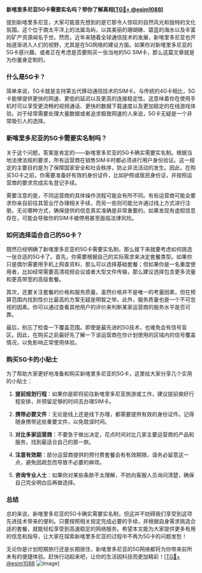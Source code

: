 **新喀里多尼亚5G卡需要实名吗？带你了解真相[[TG💪+ @esim1088](https://t.me/s/esim1088)]**

提到新喀里多尼亚，大家可能首先想到的是它那令人惊叹的自然风光和独特的文化氛围。这个位于南太平洋上的法属岛屿，以其美丽的珊瑚礁、碧蓝的海水以及丰富的矿产资源闻名于世。然而，近年来随着全球通信技术的发展，新喀里多尼亚也开始逐渐进入人们的视野，尤其是在5G网络的建设方面。如果你对新喀里多尼亚的5G卡感兴趣，或者正在考虑是否要购买一张当地的5G SIM卡，那么这篇文章就是为你量身定制的。

### 什么是5G卡？

简单来说，5G卡就是支持第五代移动通信技术的SIM卡。与传统的4G卡相比，5G卡能够提供更快的网速、更低的延迟以及更高的连接稳定性。这意味着你在使用手机时可以享受更流畅的视频通话、更快的数据下载速度以及更加稳定的在线游戏体验。对于经常需要处理大量数据或者追求极致网速的人来说，5G卡无疑是一个非常吸引人的选择。

### 新喀里多尼亚的5G卡需要实名制吗？

关于这个问题，答案是肯定的——新喀里多尼亚的5G卡确实需要实名制。根据当地法律法规的要求，所有运营商在销售SIM卡时都必须进行用户身份验证。这一规定的主要目的是为了保障国家安全和社会秩序，防止非法活动的发生。因此，在购买5G卡之前，你需要准备好有效的身份证件，比如护照或居民身份证，并按照运营商的要求完成实名登记手续。

需要注意的是，不同运营商的具体操作流程可能会有所不同。有些运营商可能会要求你亲自前往其营业厅办理相关手续，而另一些则可能允许通过线上方式进行注册。无论哪种方式，确保提供的信息真实准确是非常重要的。如果发现有虚假信息存在，可能会导致你的SIM卡被停用甚至面临法律风险。

### 如何选择适合自己的5G卡？

既然已经明确了新喀里多尼亚的5G卡需要实名制，那么接下来就要考虑如何挑选一张合适的5G卡了。首先，你需要根据自己的实际需求来决定套餐类型。如果你只是偶尔需要用手机上网查资料，那么可以选择基础套餐；但如果你是一名重度使用者，比如经常需要高清视频会议或者大型文件传输，那么建议选择包含更多流量和更高带宽的高级套餐。

其次，还要关注套餐的价格和服务质量。虽然价格并不是唯一的考量因素，但在预算范围内找到性价比最高的方案无疑是明智之举。此外，服务质量也是一个不可忽视的因素。你可以通过查看其他用户的评价来判断某家运营商的服务水平是否可靠。

最后，别忘了检查一下覆盖范围。即使是最先进的5G技术，也难免会有信号盲区。因此，在购买之前最好先了解一下该运营商在你计划使用的区域内的信号覆盖情况，以免影响正常使用体验。

### 购买5G卡的小贴士

为了帮助大家更好地准备和购买新喀里多尼亚的5G卡，这里给大家分享几个实用的小贴士：

1. **提前规划行程**：如果你是即将前往新喀里多尼亚旅游或工作，建议提前做好行程安排，并预留足够的时间去办理SIM卡。
   
2. **携带必要文件**：无论是线上还是线下办理，都需要提供有效的身份证件。记得随身携带这些重要文件，以免耽误时间。

3. **对比多家运营商**：不要急于做出决定，花点时间对比几家主要运营商的产品和服务，找到最适合自己的那一款。

4. **注意有效期**：部分运营商提供的预付费套餐会有有效期限，请务必留意这一点，避免因疏忽而导致不必要的麻烦。

5. **咨询专业人士**：如果你对某些条款不太理解，不妨向客服人员询问清楚，确保自己完全明白后再做选择。

### 总结

总的来说，新喀里多尼亚的5G卡确实需要实名制，但这并不妨碍我们享受到这项先进技术带来的便利。只要按照相关规定完成必要的手续，并根据自身需求挑选合适的套餐，就能轻松享受到高速稳定的网络服务。希望本文能为大家提供更多有用的信息和指导，让大家在探索新喀里多尼亚的过程中不再为5G卡的问题发愁！

无论你是计划短期旅行还是长期居住，新喀里多尼亚的5G网络都将为你带来前所未有的便捷体验。赶快行动起来吧，让你的生活因科技而更加精彩！[[TG💪+ @esim1088](https://t.me/s/esim1088) ![Image](https://i.postimg.cc/4NQfJmqS/Snipaste-2025-05-13-00-14-12.png)]